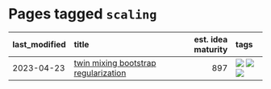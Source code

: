 # Pages tagged `scaling`

|last_modified|title|est. idea maturity|tags
|:---|:---|---:|:---|
|2023-04-23|[twin mixing bootstrap regularization](../twin_mixing_dropout.md)|897|[![](https://img.shields.io/badge/tag-experimental-fda5ff)](../tags/experimental.md) [![](https://img.shields.io/badge/tag-optimization-da6994)](../tags/optimization.md) [![](https://img.shields.io/badge/tag-scaling-b7fb0)](../tags/scaling.md)|